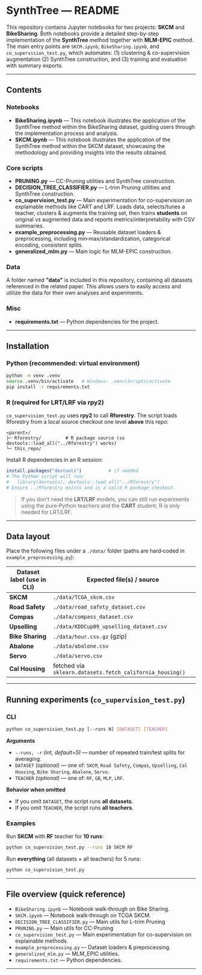 # SynthTree — README

This repository contains Jupyter notebooks for two projects: **SKCM** and **BikeSharing**. Both notebooks provide a detailed step-by-step implementation of the **SynthTree** method together with **MLM-EPIC** method. The main entry points are ```SKCM.ipynb```,  ```BikeSharing.ipynb```,  and ```co_supervision_test.py```, which automates: (1) clustering & co-supervision augmentation (2) SynthTree construction, and (3) training and evaluation with summary exports.

---

## Contents

### Notebooks
- **BikeSharing.ipynb** — This notebook illustrates the application of the SynthTree method within the BikeSharing dataset, guiding users through the implementation process and analysis.
- **SKCM.ipynb** — This notebook illustrates the application of the SynthTree method within the SKCM dataset, showcasing the methodology and providing insights into the results obtained.

### Core scripts
- **PRUNING.py** — CC-Pruning utilities and SynthTree construction.
- **DECISION_TREE_CLASSIFIER.py** — L-trim Pruning utilities and SynthTree construction.
- **co_supervision_test.py** — Main experimentation for co-supervision on explainable methods like CART and LRF. Loads data, selects/tunes a teacher, clusters & augments the training set, then trains **students** on original vs augmented data and reports metrics/interpretability with CSV summaries.
- **example_preprocessing.py** — Reusable dataset loaders & preprocessing, including min‑max/standardization, categorical encoding, consistent splits.
- **generalized_mlm.py** — Main logic for MLM-EPIC construction.

### Data
A folder named **"data"** is included in this repository, containing all datasets referenced in the related paper. This allows users to easily access and utilize the data for their own analyses and experiments.


### Misc
- **requirements.txt** — Python dependencies for the project.

---

## Installation

### Python (recommended: virtual environment)
```bash
python -m venv .venv
source .venv/bin/activate   # Windows: .venv\Scripts\activate
pip install -r requirements.txt
```

### R (required for LRT/LRF via rpy2)
`co_supervision_test.py` uses **rpy2** to call **Rforestry**. The script loads Rforestry from a local source checkout one level **above** this repo:

```
<parent>/
├─ Rforestry/         # R package source (so devtools::load_all("../Rforestry") works)
└─ this_repo/
```

Install R dependencies in an R session:
```r
install.packages("devtools")          # if needed
# The Python script will run:
#   library(devtools); devtools::load_all("../Rforestry")
# Ensure ../Rforestry exists and is a valid R package checkout.
```

> If you don’t need the **LRT/LRF** models, you can still run experiments using the pure‑Python teachers and the **CART** student; R is only needed for LRT/LRF.

---

## Data layout

Place the following files under a `./data/` folder (paths are hard‑coded in `example_preprocessing.py`):

| Dataset label (use in CLI) | Expected file(s) / source |
|---|---|
| **SKCM** | `./data/TCGA_skcm.csv` |
| **Road Safety** | `./data/road_safety_dataset.csv` |
| **Compas** | `./data/compass_dataset.csv` |
| **Upselling** | `./data/KDDCup09_upselling_dataset.csv` |
| **Bike Sharing** | `./data/hour.csv.gz` (gzip) |
| **Abalone** | `./data/abalone.csv` |
| **Servo** | `./data/servo.csv` |
| **Cal Housing** | fetched via `sklearn.datasets.fetch_california_housing()` |

---

## Running experiments (`co_supervision_test.py`)

### CLI
```bash
python co_supervision_test.py [--runs N] [DATASET] [TEACHER]
```

**Arguments**
- `--runs, -r` *(int, default=5)* — number of repeated train/test splits for averaging.
- `DATASET` *(optional)* — one of: `SKCM`, `Road Safety`, `Compas`, `Upselling`, `Cal Housing`, `Bike Sharing`, `Abalone`, `Servo`.
- `TEACHER` *(optional)* — one of: `RF`, `GB`, `MLP`, `LRF`.

**Behavior when omitted**
- If you omit `DATASET`, the script runs **all datasets**.
- If you omit `TEACHER`, the script runs **all teachers**.

### Examples
Run **SKCM** with **RF** teacher for **10 runs**:
```bash
python co_supervision_test.py --runs 10 SKCM RF
```

Run **everything** (all datasets × all teachers) for 5 runs:
```bash
python co_supervision_test.py
```
---

## File overview (quick reference)

- `BikeSharing.ipynb` — Notebook walk‑through on Bike Sharing.  
- `SKCM.ipynb` — Notebook walk‑through on TCGA SKCM.  
- `DECISION_TREE_CLASSIFIER.py` — Main utils for L-trim Pruning  
- `PRUNING.py` — Main utils for CC-Pruning
- `co_supervision_test.py` — Main experimentation for co-supervision on explainable methods.  
- `example_preprocessing.py` — Dataset loaders & preprocessing.  
- `generalized_mlm.py` — MLM_EPIC utilities.
- `requirements.txt` — Python dependencies.

---

